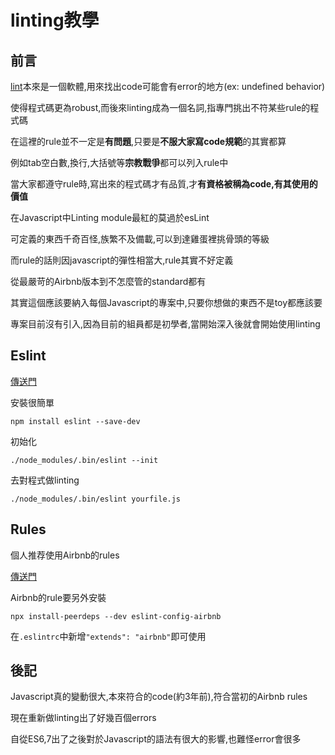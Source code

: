 # linting教學

## 前言

[lint](https://en.wikipedia.org/wiki/Lint_(software))本來是一個軟體,用來找出code可能會有error的地方(ex: undefined behavior)

使得程式碼更為robust,而後來linting成為一個名詞,指專門挑出不符某些rule的程式碼

在這裡的rule並不一定是**有問題**,只要是**不服大家寫code規範**的其實都算

例如tab空白數,換行,大括號等**宗教戰爭**都可以列入rule中

當大家都遵守rule時,寫出來的程式碼才有品質,才**有資格被稱為code,有其使用的價值**

在Javascript中Linting module最紅的莫過於esLint

可定義的東西千奇百怪,族繁不及備載,可以到達雞蛋裡挑骨頭的等級

而rule的話則因javascript的彈性相當大,rule其實不好定義

從最嚴苛的Airbnb版本到不怎麼管的standard都有

其實這個應該要納入每個Javascript的專案中,只要你想做的東西不是toy都應該要

專案目前沒有引入,因為目前的組員都是初學者,當開始深入後就會開始使用linting

## Eslint

[傳送門](https://github.com/eslint/eslint)

安裝很簡單

`npm install eslint --save-dev`

初始化

`./node_modules/.bin/eslint --init`

去對程式做linting

`./node_modules/.bin/eslint yourfile.js`

## Rules

個人推荐使用Airbnb的rules

[傳送門](https://github.com/airbnb/javascript)

Airbnb的rule要另外安裝

`npx install-peerdeps --dev eslint-config-airbnb`

在`.eslintrc`中新增`"extends": "airbnb"`即可使用

## 後記

Javascript真的變動很大,本來符合的code(約3年前),符合當初的Airbnb rules

現在重新做linting出了好幾百個errors

自從ES6,7出了之後對於Javascript的語法有很大的影響,也難怪error會很多
